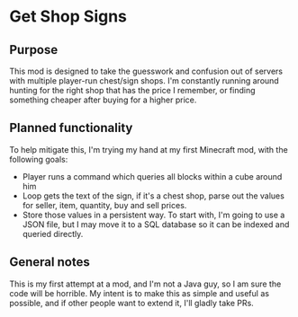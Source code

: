 # Get Shop Signs

## Purpose

This mod is designed to take the guesswork and confusion out of servers with
multiple player-run chest/sign shops. I'm constantly running around hunting for
the right shop that has the price I remember, or finding something cheaper
after buying for a higher price.

## Planned functionality

To help mitigate this, I'm trying my hand at my first Minecraft mod, with the
following goals:

- Player runs a command which queries all blocks within a cube around him
- Loop gets the text of the sign, if it's a chest shop, parse out the values
for seller, item, quantity, buy and sell prices.
- Store those values in a persistent way. To start with, I'm going to use a
JSON file, but I may move it to a SQL database so it can be indexed and queried
directly.

## General notes

This is my first attempt at a mod, and I'm not a Java guy, so I am sure the code
will be horrible. My intent is to make this as simple and useful as possible, and
if other people want to extend it, I'll gladly take PRs.
